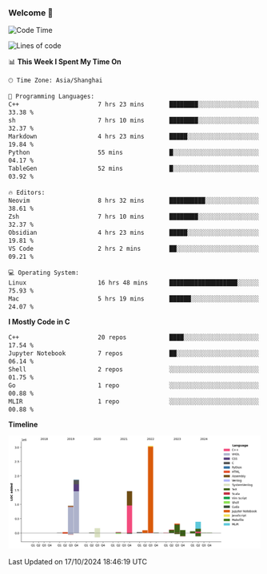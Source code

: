 ### Welcome 👋

<!--START_SECTION:waka-->
![Code Time](http://img.shields.io/badge/Code%20Time-1%2C625%20hrs%2022%20mins-blue)

![Lines of code](https://img.shields.io/badge/From%20Hello%20World%20I%27ve%20Written-8.7%20million%20lines%20of%20code-blue)

📊 **This Week I Spent My Time On** 

```text
🕑︎ Time Zone: Asia/Shanghai

💬 Programming Languages: 
C++                      7 hrs 23 mins       ████████░░░░░░░░░░░░░░░░░   33.38 % 
sh                       7 hrs 10 mins       ████████░░░░░░░░░░░░░░░░░   32.37 % 
Markdown                 4 hrs 23 mins       █████░░░░░░░░░░░░░░░░░░░░   19.84 % 
Python                   55 mins             █░░░░░░░░░░░░░░░░░░░░░░░░   04.17 % 
TableGen                 52 mins             █░░░░░░░░░░░░░░░░░░░░░░░░   03.92 % 

🔥 Editors: 
Neovim                   8 hrs 32 mins       ██████████░░░░░░░░░░░░░░░   38.61 % 
Zsh                      7 hrs 10 mins       ████████░░░░░░░░░░░░░░░░░   32.37 % 
Obsidian                 4 hrs 23 mins       █████░░░░░░░░░░░░░░░░░░░░   19.81 % 
VS Code                  2 hrs 2 mins        ██░░░░░░░░░░░░░░░░░░░░░░░   09.21 % 

💻 Operating System: 
Linux                    16 hrs 48 mins      ███████████████████░░░░░░   75.93 % 
Mac                      5 hrs 19 mins       ██████░░░░░░░░░░░░░░░░░░░   24.07 % 
```

**I Mostly Code in C** 

```text
C++                      20 repos            ████░░░░░░░░░░░░░░░░░░░░░   17.54 % 
Jupyter Notebook         7 repos             ██░░░░░░░░░░░░░░░░░░░░░░░   06.14 % 
Shell                    2 repos             ░░░░░░░░░░░░░░░░░░░░░░░░░   01.75 % 
Go                       1 repo              ░░░░░░░░░░░░░░░░░░░░░░░░░   00.88 % 
MLIR                     1 repo              ░░░░░░░░░░░░░░░░░░░░░░░░░   00.88 % 
```



**Timeline**

![Lines of Code chart](https://raw.githubusercontent.com/Bohan-hu/Bohan-hu/master/assets/bar_graph.png)


 Last Updated on 17/10/2024 18:46:19 UTC
<!--END_SECTION:waka-->



